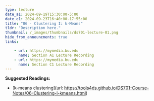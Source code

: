```yaml
---
type: lecture
date_a1: 2024-09-19T15:30:00-5:00
date_c1: 2024-09-23T16:40:00-17:55:00
title: "06 - Clustering I: k-Means"
tldr: "Description here."
thumbnail: /_images/thumbnails/ds701-lecture-01.png
hide_from_announcments: true
links: 

    - url: https://mymedia.bu.edu
      name: Section A1 Lecture Recording
    - url: https://mymedia.bu.edu
      name: Section C1 Lecture Recording
---
```


**Suggested Readings:**
- [k-means clustering](url: https://tools4ds.github.io/DS701-Course-Notes/06-Clustering-I-kmeans.html)
